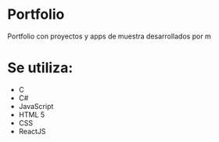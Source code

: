 # Portfolio

Portfolio con proyectos y apps de muestra desarrollados por m

# Se utiliza: 

- C
- C#
- JavaScript
- HTML 5 
- CSS
- ReactJS 
